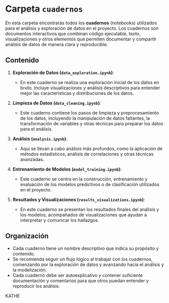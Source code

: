 # Carpeta `cuadernos`

En esta carpeta encontrarás todos los **cuadernos** (notebooks) utilizados para el análisis y exploración de datos en el proyecto. Los cuadernos son documentos interactivos que combinan código ejecutable, texto, visualizaciones y otros elementos que permiten documentar y compartir análisis de datos de manera clara y reproducible.

## Contenido

1. **Exploración de Datos (`data_exploration.ipynb`)**:
    - En este cuaderno se realiza una exploración inicial de los datos en bruto. Incluye visualizaciones y análisis descriptivos para entender mejor las características y distribuciones de los datos.

2. **Limpieza de Datos (`data_cleaning.ipynb`)**:
    - Este cuaderno contiene los pasos de limpieza y preprocesamiento de los datos, incluyendo la manipulación de datos faltantes, la transformación de variables y otras técnicas para preparar los datos para el análisis.

3. **Análisis (`analysis.ipynb`)**:
    - Aquí se llevan a cabo análisis más profundos, como la aplicación de métodos estadísticos, análisis de correlaciones y otras técnicas avanzadas.

4. **Entrenamiento de Modelos (`model_training.ipynb`)**:
    - Este cuaderno se centra en la construcción, entrenamiento y evaluación de los modelos predictivos o de clasificación utilizados en el proyecto.

5. **Resultados y Visualizaciones (`results_visualizations.ipynb`)**:
    - En este cuaderno se presentan los resultados finales del análisis y los modelos, acompañados de visualizaciones que ayudan a interpretar y comunicar los hallazgos.

## Organización

- Cada cuaderno tiene un nombre descriptivo que indica su propósito y contenido.
- Se recomienda seguir un flujo lógico al trabajar con los cuadernos, comenzando por la exploración de datos y avanzando hacia el análisis y la modelización.
- Cada cuaderno debe ser autoexplicativo y contener suficiente documentación y comentarios para que otros puedan entender y reproducir los análisis.

KATHE